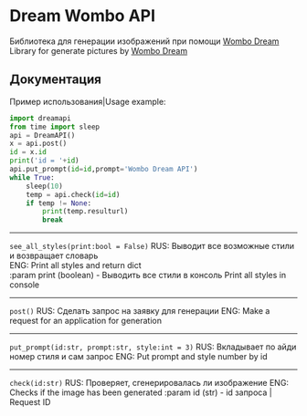 
# Dream Wombo API
Библиотека для генерации изображений при помощи [Wombo Dream](https://app.wombo.art/  "Сайт")
Library for generate pictures by [Wombo Dream](https://app.wombo.art/  "Сайт")
## Документация

Пример использования|Usage example:
```python
import dreamapi
from time import sleep
api = DreamAPI()
x = api.post()
id = x.id
print('id = '+id)
api.put_prompt(id=id,prompt='Wombo Dream API')
while True:
	sleep(10)
	temp = api.check(id=id)
	if temp != None:
		print(temp.resulturl)
		break
```
***
`see_all_styles(print:bool = False)`
RUS: Выводит все возможные стили и возвращает словарь  
ENG: Print all styles and return dict  
:param print (boolean) - Выводить все стили в консоль Print all styles in console
***
`post()`
RUS: Сделать запрос на заявку для генерации
ENG: Make a request for an application for generation
***
`put_prompt(id:str, prompt:str, style:int = 3)`
RUS: Вкладывает по айди номер стиля и сам запрос
ENG: Put prompt and style number by id
***
`check(id:str)`
RUS: Проверяет, сгенерировалась ли изображение
ENG: Checks if the image has been generated
:param id (str) - id запроса | Request ID

